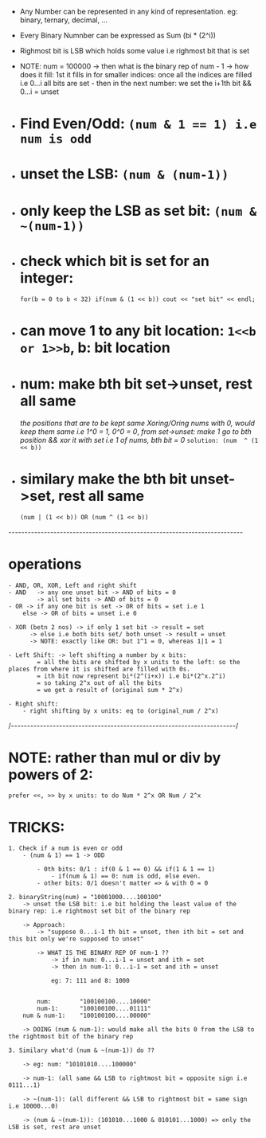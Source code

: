 - Any Number can be represented in any kind of representation.
    eg: binary, ternary, decimal, ...

- Every Binary Numnber can be expressed as 
    Sum (bi * (2^i))

- Righmost bit is LSB which holds some value i.e righmost bit that is set

- NOTE: num = 100000 -> then what is the binary rep of num - 1 
    -> how does it fill: 1st it fills in for smaller indices: once all the indices are filled i.e 0...i all bits are set
        - then in the next number: we set the i+1th bit && 0...i = unset

- # Find Even/Odd: `(num & 1 == 1) i.e num is odd`
- # unset the LSB: `(num & (num-1))`
- # only keep the LSB as set bit: `(num & ~(num-1))`
- # check which bit is set for an integer: 
    `for(b = 0 to b < 32) if(num & (1 << b)) cout << "set bit" << endl;`
- # can move 1 to any bit location: `1<<b or 1>>b`, b: bit location
- # num: make bth bit set->unset, rest all same
    *the positions that are to be kept same Xoring/Oring nums with 0, would keep them same i.e 1^0 = 1, 0^0 = 0*, 
    *from set->unset: make 1 go to bth position && xor it with set i.e 1 of nums, bth bit = 0*
    `solution: (num  ^ (1 << b))`
- # similary make the bth bit unset->set, rest all same
    `(num | (1 << b)) OR (num ^ (1 << b))`
    


*-------------------------------------------------------------------------*

# operations 
    - AND, OR, XOR, Left and right shift
    - AND   -> any one unset bit -> AND of bits = 0
            -> all set bits -> AND of bits = 0
    - OR -> if any one bit is set -> OR of bits = set i.e 1
        else -> OR of bits = unset i.e 0

    - XOR (betn 2 nos) -> if only 1 set bit -> result = set
          -> else i.e both bits set/ both unset -> result = unset  
          -> NOTE: exactly like OR: but 1^1 = 0, whereas 1|1 = 1

    - Left Shift: -> left shifting a number by x bits:
            = all the bits are shifted by x units to the left: so the places from where it is shifted are filled with 0s.
            = ith bit now represent bi*(2^(i+x)) i.e bi*(2^x.2^i)
            = so taking 2^x out of all the bits
            = we get a result of (original sum * 2^x)

    - Right shift:
        - right shifting by x units: eq to (original_num / 2^x)

/*----------------------------------------------------------------------*/

# NOTE: rather than mul or div by powers of 2:
    prefer <<, >> by x units: to do Num * 2^x OR Num / 2^x

# TRICKS:

    1. Check if a num is even or odd
        - (num & 1) == 1 -> ODD

            - 0th bits: 0/1 : if(0 & 1 == 0) && if(1 & 1 == 1) 
                - if(num & 1) == 0: num is odd, else even.
            - other bits: 0/1 doesn't matter => & with 0 = 0
    
    2. binaryString(num) = "10001000....100100"
        -> unset the LSB bit: i.e bit holding the least value of the binary rep: i.e rightmost set bit of the binary rep 

        -> Approach: 
            -> "suppose 0...i-1 th bit = unset, then ith bit = set and this bit only we're supposed to unset"

            -> WHAT IS THE BINARY REP OF num-1 ??
                -> if in num: 0...i-1 = unset and ith = set
                -> then in num-1: 0...i-1 = set and ith = unset

                eg: 7: 111 and 8: 1000


            num:        "100100100....10000"
            num-1:      "100100100....01111"
        num & num-1:    "100100100....00000"

        -> DOING (num & num-1): would make all the bits 0 from the LSB to the rightmost bit of the binary rep

    3. Similary what'd (num & ~(num-1)) do ??

        -> eg: num: "10101010....100000"

        -> num-1: (all same && LSB to rightmost bit = opposite sign i.e 0111...1)

        -> ~(num-1): (all different && LSB to rightmost bit = same sign i.e 10000...0)

        -> (num & ~(num-1)): (101010...1000 & 010101...1000) => only the LSB is set, rest are unset